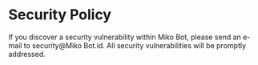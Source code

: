# Security Policy

If you discover a security vulnerability within Miko Bot, please send an e-mail to security@Miko Bot.id. All security vulnerabilities will be promptly addressed.
